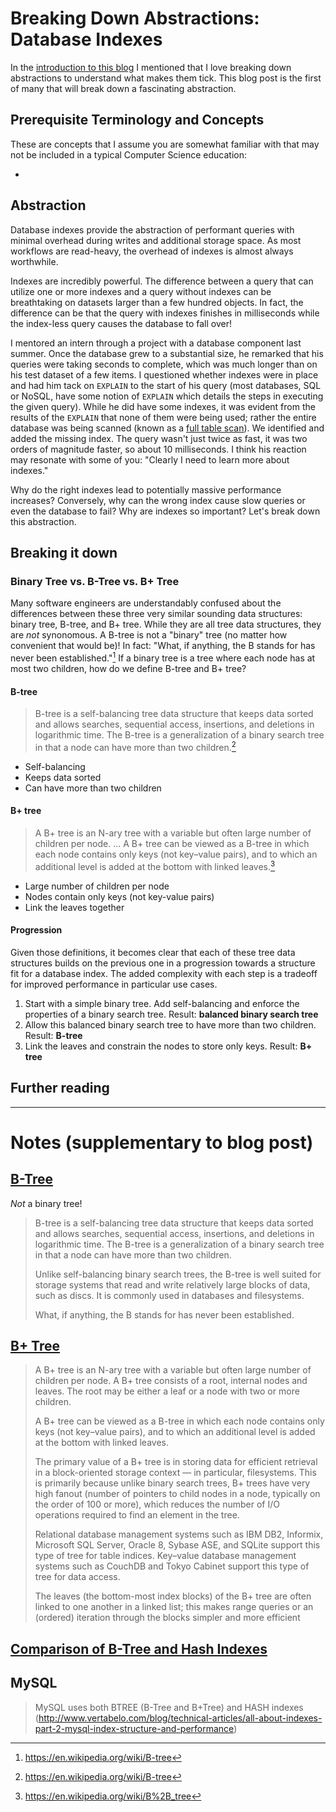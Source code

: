 # Breaking Down Abstractions: Database Indexes

In the [introduction to this blog]() I mentioned that I love breaking down abstractions to understand what makes them tick. This blog post is the first of many that will break down a fascinating abstraction.

## Prerequisite Terminology and Concepts

These are concepts that I assume you are somewhat familiar with that may not be included in a typical Computer Science education:

* 

## Abstraction 

Database indexes provide the abstraction of performant queries with minimal overhead during writes and additional storage space. As most workflows are read-heavy, the overhead of indexes is almost always worthwhile. 

Indexes are incredibly powerful. The difference between a query that can utilize one or more indexes and a query without indexes can be breathtaking on datasets larger than a few hundred objects. In fact, the difference can be that the query with indexes finishes in milliseconds while the index-less query causes the database to fall over!

I mentored an intern through a project with a database component last summer. Once the database grew to a substantial size, he remarked that his queries were taking seconds to complete, which was much longer than on his test dataset of a few items. I questioned whether indexes were in place and had him tack on `EXPLAIN` to the start of his query (most databases, SQL or NoSQL, have some notion of `EXPLAIN` which details the steps in executing the given query). While he did have some indexes, it was evident from the results of the `EXPLAIN` that none of them were being used; rather the entire database was being scanned (known as a [full table scan](https://en.wikipedia.org/wiki/Full_table_scan)). We identified and added the missing index. The query wasn't just twice as fast, it was two orders of magnitude faster, so about 10 milliseconds. I think his reaction may resonate with some of you: "Clearly I need to learn more about indexes." 

Why do the right indexes lead to potentially massive performance increases? Conversely, why can the wrong index cause slow queries or even the database to fail? Why are indexes so important? Let's break down this abstraction.

## Breaking it down

### Binary Tree vs. B-Tree vs. B+ Tree

Many software engineers are understandably confused about the differences between these three very similar sounding data structures: binary tree, B-tree, and B+ tree. While they are all tree data structures, they are *not* synonomous. A B-tree is not a "binary" tree (no matter how convenient that would be)! In fact: "What, if anything, the B stands for has never been established."[^1] If a binary tree is a tree where each node has at most two children, how do we define B-tree and B+ tree?

#### B-tree

> B-tree is a self-balancing tree data structure that keeps data sorted and allows searches, sequential access, insertions, and deletions in logarithmic time. The B-tree is a generalization of a binary search tree in that a node can have more than two children.[^1]

- Self-balancing
- Keeps data sorted 
- Can have more than two children 

#### B+ tree

> A B+ tree is an N-ary tree with a variable but often large number of children per node. ... A B+ tree can be viewed as a B-tree in which each node contains only keys (not key–value pairs), and to which an additional level is added at the bottom with linked leaves.[^2]

- Large number of children per node
- Nodes contain only keys (not key-value pairs)
- Link the leaves together 

#### Progression

Given those definitions, it becomes clear that each of these tree data structures builds on the previous one in a progression towards a structure fit for a database index. The added complexity with each step is a tradeoff for improved performance in particular use cases.

1. Start with a simple binary tree. Add self-balancing and enforce the properties of a binary search tree. Result: **balanced binary search tree**
2. Allow this balanced binary search tree to have more than two children. Result: **B-tree**
3. Link the leaves and constrain the nodes to store only keys. Result: **B+ tree**

## Further reading


---

# Notes (supplementary to blog post)

## [B-Tree](https://en.wikipedia.org/wiki/B-tree)

*Not* a binary tree!

> B-tree is a self-balancing tree data structure that keeps data sorted and allows searches, sequential access, insertions, and deletions in logarithmic time. The B-tree is a generalization of a binary search tree in that a node can have more than two children.
> 
> Unlike self-balancing binary search trees, the B-tree is well suited for storage systems that read and write relatively large blocks of data, such as discs. It is commonly used in databases and filesystems.
> 
> What, if anything, the B stands for has never been established.

## [B+ Tree](https://en.wikipedia.org/wiki/B%2B_tree)

> A B+ tree is an N-ary tree with a variable but often large number of children per node. A B+ tree consists of a root, internal nodes and leaves. The root may be either a leaf or a node with two or more children.
> 
> A B+ tree can be viewed as a B-tree in which each node contains only keys (not key–value pairs), and to which an additional level is added at the bottom with linked leaves.
> 
> The primary value of a B+ tree is in storing data for efficient retrieval in a block-oriented storage context — in particular, filesystems. This is primarily because unlike binary search trees, B+ trees have very high fanout (number of pointers to child nodes in a node, typically on the order of 100 or more), which reduces the number of I/O operations required to find an element in the tree.
> 
> Relational database management systems such as IBM DB2, Informix, Microsoft SQL Server, Oracle 8, Sybase ASE, and SQLite support this type of tree for table indices. Key–value database management systems such as CouchDB and Tokyo Cabinet support this type of tree for data access.
> 
> The leaves (the bottom-most index blocks) of the B+ tree are often linked to one another in a linked list; this makes range queries or an (ordered) iteration through the blocks simpler and more efficient


## [Comparison of B-Tree and Hash Indexes](https://dev.mysql.com/doc/refman/5.5/en/index-btree-hash.html)

## MySQL

> MySQL uses both BTREE (B-Tree and B+Tree) and HASH indexes 
(http://www.vertabelo.com/blog/technical-articles/all-about-indexes-part-2-mysql-index-structure-and-performance)

[^1]: https://en.wikipedia.org/wiki/B-tree
[^2]: https://en.wikipedia.org/wiki/B%2B_tree

